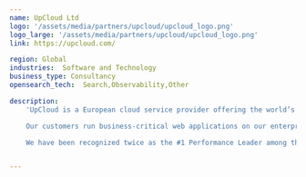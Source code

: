 ```yaml
---
name: UpCloud Ltd
logo: '/assets/media/partners/upcloud/upcloud_logo.png'
logo_large: '/assets/media/partners/upcloud/upcloud_logo.png'
link: https://upcloud.com/

region: Global
industries:  Software and Technology
business_type: Consultancy
opensearch_tech:  Search,Observability,Other

description: 
    'UpCloud is a European cloud service provider offering the world’s fastest cloud servers on an hourly billed infrastructure-as-a-service from 12 data centres in Amsterdam, Chicago, Frankfurt, Helsinki, London, Madrid, New York, San Jose, Singapore, Sydney and Warsaw. We are headquartered in Helsinki, Finland.

    Our customers run business-critical web applications on our enterprise-level IaaS platform. They trust us for our high performance, reliability and very cost effective pricing. We help our customers to speed up their time to market, get a reliable production environment, and scale their business forward. Our key customer segments are SME’s working in managed hosting, IT services, eCommerce, SaaS, and PaaS.

    We have been recognized twice as the #1 Performance Leader among the top 10 Cloud Hosting Providers in Europe by Cloud Spectator.'


---
```



